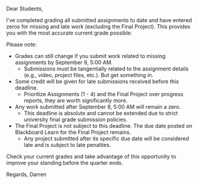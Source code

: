 Dear Students,

I've completed grading all submitted assignments to date and have entered zeros for missing and late work (excluding the Final Project). This provides you with the most accurate current grade possible.

Please note:
- Grades can still change if you submit work related to missing assignments by September 8, 5:00 AM.
	- Submissions must be tangentially related to the assignment details (e.g., video, project files, etc.). But get something in.
- Some credit will be given for late submissions received before this deadline.
	- Prioritize Assignments (1 - 4) and the Final Project over progress reports, they are worth significantly more.
- Any work submitted after September 8, 5:00 AM will remain a zero.
	- This deadline is absolute and cannot be extended due to strict university final grade submission policies.
- The Final Project is not subject to this deadline. The due date posted on Blackboard Learn for the Final Project remains.
	- Any project submitted after its specific due date will be considered late and is subject to late penalties.

Check your current grades and take advantage of this opportunity to improve your standing before the quarter ends.

Regards,
Darren